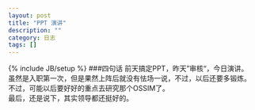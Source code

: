 ```yaml
---
layout: post
title: "PPT 演讲"
description: ""
category: 日志
tags: []
---
```

{% include JB/setup %}
###四句话 
前天搞定PPT，昨天”审核“，今日演讲。  
虽然是入职第一次，但是果然上阵后就没有怯场一说，不过，以后还要多锻炼。  
不过，可能以后要好好的重点去研究那个OSSIM了。  
最后，还是说下，其实领导都还挺好的。